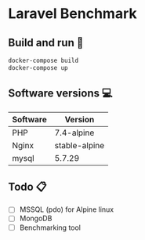 # Laravel Benchmark

## Build and run :whale2:
```css
docker-compose build
docker-compose up
```
## Software versions :computer:

| Software | Version       |
|----------|---------------|
| PHP      | 7.4-alpine    |
| Nginx    | stable-alpine |
| mysql    | 5.7.29        |

## Todo  :clipboard:

- [ ] MSSQL (pdo) for Alpine linux
- [ ] MongoDB
- [ ] Benchmarking tool
